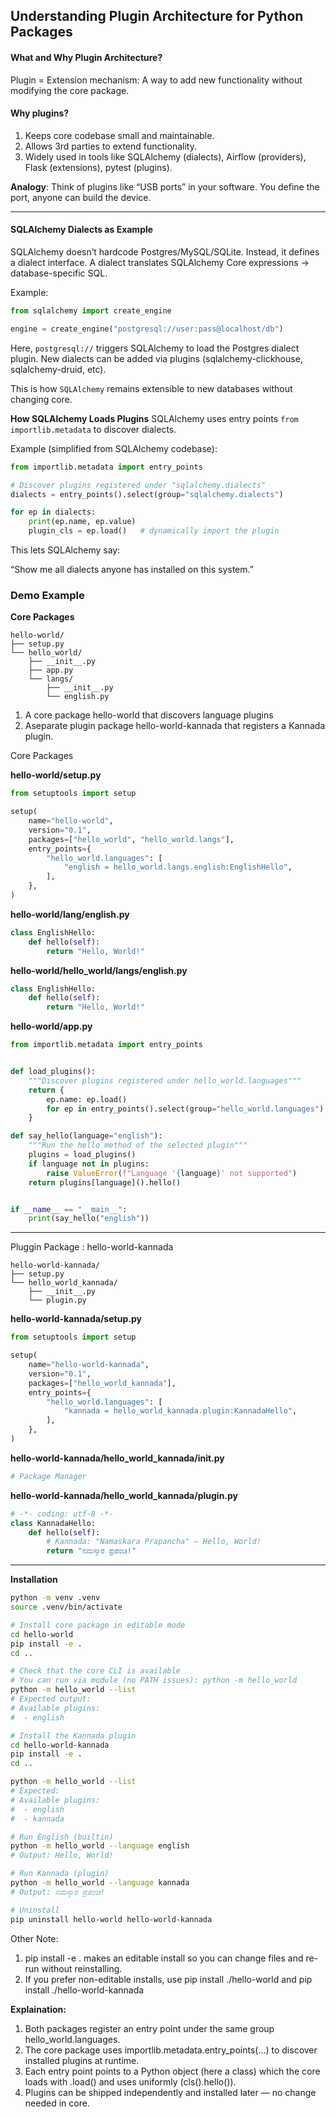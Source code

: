 ## Understanding Plugin Architecture for Python Packages

#### **What and Why Plugin Architecture?**
Plugin = Extension mechanism: A way to add new functionality without modifying the core package.

#### Why plugins?
1. Keeps core codebase small and maintainable.
2. Allows 3rd parties to extend functionality.
3. Widely used in tools like SQLAlchemy (dialects), Airflow (providers), Flask (extensions), pytest (plugins).

**Analogy**: Think of plugins like “USB ports” in your software. You define the port, anyone can build the device.

---

#### **SQLAlchemy Dialects as Example**
SQLAlchemy doesn’t hardcode Postgres/MySQL/SQLite. Instead, it defines a dialect interface.
A dialect translates SQLAlchemy Core expressions → database-specific SQL.

Example:
```python
from sqlalchemy import create_engine

engine = create_engine("postgresql://user:pass@localhost/db")
```
Here, `postgresql://` triggers SQLAlchemy to load the Postgres dialect plugin.
New dialects can be added via plugins (sqlalchemy-clickhouse, sqlalchemy-druid, etc).

This is how `SQLAlchemy` remains extensible to new databases without changing core.

**How SQLAlchemy Loads Plugins**
SQLAlchemy uses entry points `from importlib.metadata` to discover dialects.

Example (simplified from SQLAlchemy codebase):
```python
from importlib.metadata import entry_points

# Discover plugins registered under "sqlalchemy.dialects"
dialects = entry_points().select(group="sqlalchemy.dialects")

for ep in dialects:
    print(ep.name, ep.value)
    plugin_cls = ep.load()   # dynamically import the plugin

```
This lets SQLAlchemy say:

“Show me all dialects anyone has installed on this system.”

### Demo Example

**Core Packages**
```
hello-world/
├── setup.py
└── hello_world/
    ├── __init__.py
    ├── app.py
    └── langs/
        ├── __init__.py
        └── english.py

```
1. A core package hello-world that discovers language plugins
2. Aseparate plugin package hello-world-kannada that registers a Kannada plugin.

Core Packages

**hello-world/setup.py**
```python
from setuptools import setup

setup(
    name="hello-world",
    version="0.1",
    packages=["hello_world", "hello_world.langs"],
    entry_points={
        "hello_world.languages": [
            "english = hello_world.langs.english:EnglishHello",
        ],
    },
)
```

**hello-world/lang/english.py**
```python
class EnglishHello:
    def hello(self):
        return "Hello, World!"
```

**hello-world/hello_world/langs/english.py**
```python
class EnglishHello:
    def hello(self):
        return "Hello, World!"
```

**hello-world/app.py**
```python
from importlib.metadata import entry_points


def load_plugins():
    """Discover plugins registered under hello_world.languages"""
    return {
        ep.name: ep.load()
        for ep in entry_points().select(group="hello_world.languages")
    }

def say_hello(language="english"):
    """Run the hello method of the selected plugin"""
    plugins = load_plugins()
    if language not in plugins:
        raise ValueError(f"Language '{language}' not supported")
    return plugins[language]().hello()


if __name__ == "__main__":
    print(say_hello("english"))
```

---

Pluggin Package : hello-world-kannada
```
hello-world-kannada/
├── setup.py
└── hello_world_kannada/
    ├── __init__.py
    └── plugin.py
```

**hello-world-kannada/setup.py**
```python
from setuptools import setup

setup(
    name="hello-world-kannada",
    version="0.1",
    packages=["hello_world_kannada"],
    entry_points={
        "hello_world.languages": [
            "kannada = hello_world_kannada.plugin:KannadaHello",
        ],
    },
)
```

**hello-world-kannada/hello_world_kannada/__init__.py**
```python
# Package Manager
```

**hello-world-kannada/hello_world_kannada/plugin.py**
```python
# -*- coding: utf-8 -*-
class KannadaHello:
    def hello(self):
        # Kannada: "Namaskara Prapancha" — Hello, World!
        return "ನಮಸ್ಕಾರ ಪ್ರಪಂಚ!"
```

---

**Installation**
```bash
python -m venv .venv
source .venv/bin/activate

# Install core package in editable mode
cd hello-world
pip install -e .
cd ..

# Check that the core CLI is available
# You can run via module (no PATH issues): python -m hello_world
python -m hello_world --list
# Expected output:
# Available plugins:
#  - english

# Install the Kannada plugin
cd hello-world-kannada
pip install -e .
cd ..

python -m hello_world --list
# Expected:
# Available plugins:
#  - english
#  - kannada

# Run English (builtin)
python -m hello_world --language english
# Output: Hello, World!

# Run Kannada (plugin)
python -m hello_world --language kannada
# Output: ನಮಸ್ಕಾರ ಪ್ರಪಂಚ!

# Uninstall
pip uninstall hello-world hello-world-kannada
```

Other Note:
1. pip install -e . makes an editable install so you can change files and re-run without reinstalling.
2. If you prefer non-editable installs, use pip install ./hello-world and pip install ./hello-world-kannada

**Explaination:**
1. Both packages register an entry point under the same group hello_world.languages.
2. The core package uses importlib.metadata.entry_points(...) to discover installed plugins at runtime.
3. Each entry point points to a Python object (here a class) which the core loads with .load() and uses uniformly (cls().hello()).
4. Plugins can be shipped independently and installed later — no change needed in core.

